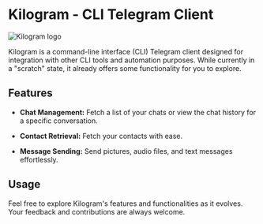 # Kilogram - CLI Telegram Client

![Kilogram logo](https://butbkadrug.github.io/kilogram_logo_256.jpeg)

Kilogram is a command-line interface (CLI) Telegram client designed for integration with other CLI tools and automation purposes. While currently in a "scratch" state, it already offers some functionality for you to explore.

## Features

- **Chat Management:** Fetch a list of your chats or view the chat history for a specific conversation.
  
- **Contact Retrieval:** Fetch your contacts with ease.

- **Message Sending:** Send pictures, audio files, and text messages effortlessly.

## Usage

Feel free to explore Kilogram's features and functionalities as it evolves. Your feedback and contributions are always welcome.

